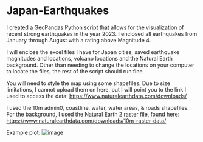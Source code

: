 # Japan-Earthquakes
I created a GeoPandas Python script that allows for the visualization of recent strong earthquakes in the year 2023. I enclosed all earthquakes from January through August with a rating above Magnitude 4. 

I will enclose the excel files I have for Japan cities, saved earthquake magnitudes and locations, volcano locations and the Natural Earth background.
Other than needing to change the locations on your computer to locate the files, the rest of the script should run fine. 

You will need to style the map using some shapefiles. Due to size limitations, I cannot upload them on here, but I will point you to the link I used to access the data:
https://www.naturalearthdata.com/downloads/

I used the 10m admin0, coastline, water, water areas, & roads shapefiles. For the background, I used the Natural Earth 2 raster file, found here:
https://www.naturalearthdata.com/downloads/10m-raster-data/


Example plot:
![image](https://github.com/antonfalco/Japan-Earthquakes/assets/108304747/c8e3d8d1-98f7-4c07-a398-4c0bd087d881)

